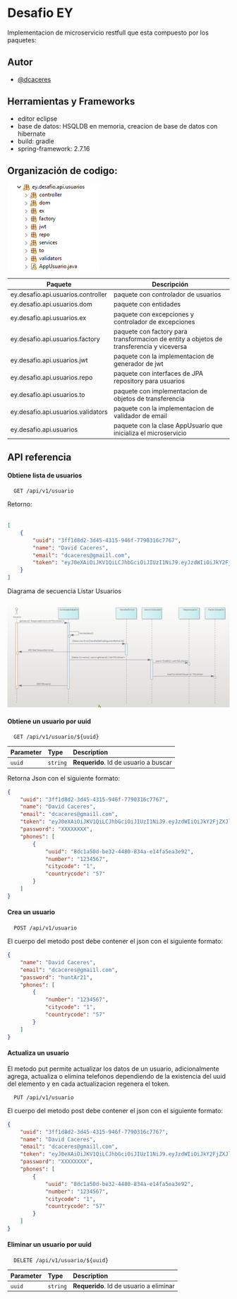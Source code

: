 # Desafio EY

Implementacion de microservicio restfull que esta compuesto por los paquetes:

## Autor

- [@dcaceres](https://github.com/davidacaceres)

## Herramientas y Frameworks

- editor eclipse
- base de datos: HSQLDB en memoria, creacion de base de datos con hibernate
- build: gradle
- spring-framework: 2.7.16

## Organización de codigo:

![Imagen](https://github.com/davidacaceres/ey-desafio/blob/main/doc/organizacion_paquetes.png)

| Paquete                            | Descripción                                                                              |
|------------------------------------|------------------------------------------------------------------------------------------|
| ey.desafio.api.usuarios.controller | paquete con controlador de usuarios                                                      |
| ey.desafio.api.usuarios.dom        | paquete con entidades                                                                    |
| ey.desafio.api.usuarios.ex         | paquete con excepciones y controlador de excepciones                                     |
| ey.desafio.api.usuarios.factory    | paquete con factory para transformacion de entity a objetos de transferencia y viceversa |
| ey.desafio.api.usuarios.jwt        | paquete con la implementacion de generador de jwt                                        |
| ey.desafio.api.usuarios.repo       | paquete con interfaces de JPA repository para usuarios                                   |
| ey.desafio.api.usuarios.to         | paquete con implementacion de objetos de transferencia                                   |
| ey.desafio.api.usuarios.validators | paquete con la implementacion de validador de email                                      |
| ey.desafio.api.usuarios            | paquete con la clase AppUsuario que inicializa el microservicio                          |

 




## API referencia

#### Obtiene lista de usuarios

```http
  GET /api/v1/usuario
```
Retorno:
```json

[
    {
        "uuid": "3ff1d8d2-3d45-4315-946f-7790316c7767",
        "name": "David Caceres",
        "email": "dcaceres@gmai1l.com",
        "token": "eyJ0eXAiOiJKV1QiLCJhbGciOiJIUzI1NiJ9.eyJzdWIiOiJkY2FjZXJlc0BnbWFpMWwuY29tIiwibmJmIjoxNjk2Mzg1OTQxLCJleHAiOjE2OTY0NzIzNDF9.1xRyQGR0qjqGgpov_NA1f5QiSKUoTjzjHtQVgZwDn74"
    }
]
```
Diagrama de secuencia Listar Usuarios

![Diagrama Listar Usuarios](https://github.com/davidacaceres/ey-desafio/blob/main/doc/secuencia_listar_usuarios.png)




#### Obtiene un usuario por uuid

```http
  GET /api/v1/usuario/${uuid}
```

| Parameter | Type     | Description                       |
| :-------- | :------- | :-------------------------------- |
| `uuid`      | `string` | **Requerido**. Id de usuario a buscar |

Retorna Json con el siguiente formato:

```json
{
    "uuid": "3ff1d8d2-3d45-4315-946f-7790316c7767",
    "name": "David Caceres",
    "email": "dcaceres@gmai1l.com",
    "token": "eyJ0eXAiOiJKV1QiLCJhbGciOiJIUzI1NiJ9.eyJzdWIiOiJkY2FjZXJlc0BnbWFpMWwuY29tIiwibmJmIjoxNjk2Mzg1OTQxLCJleHAiOjE2OTY0NzIzNDF9.1xRyQGR0qjqGgpov_NA1f5QiSKUoTjzjHtQVgZwDn74",
    "password": "XXXXXXXX",
    "phones": [
        {
            "uuid": "8dc1a50d-be32-4480-834a-e14fa5ea3e92",
            "number": "1234567",
            "citycode": "1",
            "countrycode": "57"
        }
    ]
}
```

#### Crea un usuario 

```http
  POST /api/v1/usuario
```
El cuerpo del metodo post debe contener el json con el siguiente formato:

```json
{
    "name": "David Caceres",
    "email": "dcaceres@gmai1l.com",
    "password": "huntAr21",
    "phones": [
        {
            "number": "1234567",
            "citycode": "1",
            "countrycode": "57"
        }
    ]
}
```
#### Actualiza un usuario 

El metodo put permite actualizar los datos de un usuario, adicionalmente agrega, actualiza o elimina telefonos dependiendo de la existencia del uuid del elemento y  en cada actualizacion regenera el token.

```http
  PUT /api/v1/usuario
```
El cuerpo del metodo post debe contener el json con el siguiente formato:

```json
{
    "uuid": "3ff1d8d2-3d45-4315-946f-7790316c7767",
    "name": "David Caceres",
    "email": "dcaceres@gmai1l.com",
    "token": "eyJ0eXAiOiJKV1QiLCJhbGciOiJIUzI1NiJ9.eyJzdWIiOiJkY2FjZXJlc0BnbWFpMWwuY29tIiwibmJmIjoxNjk2Mzg1OTQxLCJleHAiOjE2OTY0NzIzNDF9.1xRyQGR0qjqGgpov_NA1f5QiSKUoTjzjHtQVgZwDn74",
    "password": "XXXXXXXX",
    "phones": [
        {
            "uuid": "8dc1a50d-be32-4480-834a-e14fa5ea3e92",
            "number": "1234567",
            "citycode": "1",
            "countrycode": "57"
        }
    ]
}
```

#### Eliminar un usuario por uuid

```http
  DELETE /api/v1/usuario/${uuid}
```

| Parameter | Type     | Description                       |
| :-------- | :------- | :-------------------------------- |
| `uuid`      | `string` | **Requerido**. Id de usuario a eliminar |



